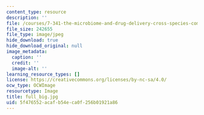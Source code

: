 ```yaml
---
content_type: resource
description: ''
file: /courses/7-341-the-microbiome-and-drug-delivery-cross-species-communication-in-health-and-disease-spring-2018/5f476552acafb54eca0f256b01921a86_full_big.jpg
file_size: 242655
file_type: image/jpeg
hide_download: true
hide_download_original: null
image_metadata:
  caption: ''
  credit: ''
  image-alt: ''
learning_resource_types: []
license: https://creativecommons.org/licenses/by-nc-sa/4.0/
ocw_type: OCWImage
resourcetype: Image
title: full_big.jpg
uid: 5f476552-acaf-b54e-ca0f-256b01921a86
---
```

